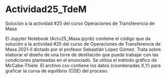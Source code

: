 # Actividad25_TdeM
Solución a la actividad #25 del curso Operaciones de Transferencia de Masa

El Jupyter Notebook (Actv25_Masa.ipynb) contiene el código que da solución a la actividad #25 del curso de Operaciones
de Transferencia de Masa 2021-ll dictado por el profesor Sebastián López Gómez. Trata sobre elaborar el diseño de una
torre de destilación que pueda trabajar con las condiciones planteadas en el enunciado. Se utiliza el método gráfico de
McCabe-Thiele. El archivo csv contiene los datos (coordenadas X,Y) para graficar la curva de equilibrio (CDE) del proceso.
